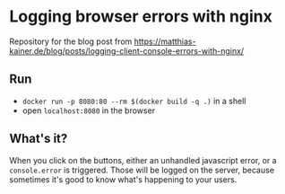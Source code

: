 # Logging browser errors with nginx

Repository for the blog post from https://matthias-kainer.de/blog/posts/logging-client-console-errors-with-nginx/

## Run 
* `docker run -p 8080:80 --rm $(docker build -q .)` in a shell
* open `localhost:8080` in the browser

## What's it?

When you click on the buttons, either an unhandled javascript error, or a `console.error` is triggered. Those will be logged on the server, because sometimes it's good to know what's happening to your users.